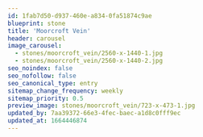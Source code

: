```yaml
---
id: 1fab7d50-d937-460e-a834-0fa51874c9ae
blueprint: stone
title: 'Moorcroft Vein'
header: carousel
image_carousel:
  - stones/moorcroft_vein/2560-x-1440-1.jpg
  - stones/moorcroft_vein/2560-x-1440-2.jpg
seo_noindex: false
seo_nofollow: false
seo_canonical_type: entry
sitemap_change_frequency: weekly
sitemap_priority: 0.5
preview_image: stones/moorcroft_vein/723-x-473-1.jpg
updated_by: 7aa39372-66e3-4fec-baec-a1d8c0fff9ec
updated_at: 1664446874
---
```

